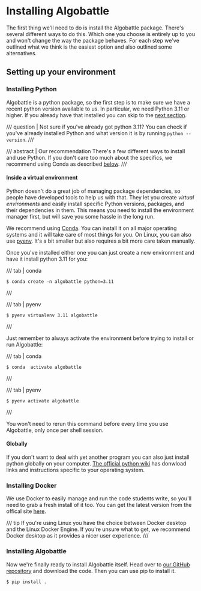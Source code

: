 
# Installing Algobattle

The first thing we'll need to do is install the Algobattle package. There's several different ways to do this.
Which one you choose is entirely up to you and won't change the way the package behaves. For each step we've outlined
what we think is the easiest option and also outlined some alternatives.


## Setting up your environment

### Installing Python

Algobattle is a python package, so the first step is to make sure we have a recent python version available to us.
In particular, we need Python 3.11 or higher. If you already have that installed you can skip to the
[next section](#installing-docker).

/// question | Not sure if you've already got python 3.11?
You can check if you've already installed Python and what version it is by running `python --version`.
///

/// abstract | Our recommendation
There's a few different ways to install and use Python. If you don't care too much about the specifics, we recommend
using Conda as described [below](#inside-a-virtual-environment).
///

#### Inside a virtual environment
Python doesn't do a great job of managing package dependencies, so people have developed tools to help us with that.
They let you create _virtual environments_ and easily install specific Python versions, packages, and their
dependencies in them. This means you need to install the environment manager first, but will save you some hassle in
the long run.

We recommend using [Conda](https://anaconda.org/anaconda/conda). You can install it on all major operating systems and
it will take care of most things for you. On Linux, you can also use [pyenv](https://github.com/pyenv/pyenv). It's a
bit smaller but also requires a bit more care taken manually.

Once you've installed either one you can just create a new environment and have it install python 3.11 for you:

/// tab | conda
```console
$ conda create -n algobattle python=3.11
```
///

/// tab | pyenv
```console
$ pyenv virtualenv 3.11 algobattle
```
///

Just remember to always activate the environment before trying to install or run Algobattle:

/// tab | conda
```console
$ conda  activate algobattle
```
///

/// tab | pyenv
```console
$ pyenv activate algobattle
```
///

You won't need to rerun this command before every time you use Algobattle, only once per shell session.

#### Globally

If you don't want to deal with yet another program you can also just install python globally on your computer.
[The official python wiki](https://wiki.python.org/moin/BeginnersGuide/Download) has donwload links and instructions
specific to your operating system.

### Installing Docker

We use Docker to easily manage and run the code students write, so you'll need to grab a fresh install of it too.
You can get the latest version from the offical site [here](https://www.docker.com/).

/// tip
If you're using Linux you have the choice between Docker desktop and the Linux Docker Engine. If you're unsure what to
get, we recommend Docker desktop as it provides a nicer user experience.
///


### Installing Algobattle

Now we're finally ready to install Algobattle itself. Head over to
[our GitHub repository](https://github.com/Benezivas/algobattle) and download the code. Then you can use pip to install
it.

```console
$ pip install .
```

